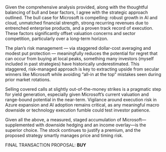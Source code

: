 Given the comprehensive analysis provided, along with the thoughtful balancing of bull and bear factors, I agree with the strategic approach outlined. The bull case for Microsoft is compelling: robust growth in AI and cloud, unmatched financial strength, strong recurring revenues due to entrenched enterprise products, and a proven track record of execution. These factors significantly offset valuation concerns and sector competition, particularly over a long-term horizon.

The plan’s risk management — via staggered dollar-cost averaging and modest put protection — meaningfully reduces the potential for regret that can occur from buying at local peaks, something many investors (myself included in past strategies) have historically underestimated. This staggered, risk-managed approach is key to extracting upside from secular winners like Microsoft while avoiding “all-in at the top” mistakes seen during prior market rotations.

Selling covered calls at slightly out-of-the-money strikes is a pragmatic step for yield generation, especially given Microsoft’s current valuation and range-bound potential in the near-term. Vigilance around execution risk in Azure expansion and AI adoption remains critical, as any meaningful macro downside or technology execution fumble could test investor patience.

Given all the above, a measured, staged accumulation of Microsoft—supplemented with downside hedging and an income overlay—is the superior choice. The stock continues to justify a premium, and the proposed strategy smartly manages price and timing risk.

FINAL TRANSACTION PROPOSAL: **BUY**